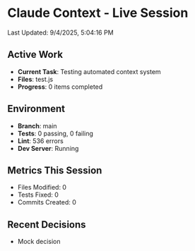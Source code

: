 # Claude Context - Live Session
Last Updated: 9/4/2025, 5:04:16 PM

## Active Work
- **Current Task**: Testing automated context system
- **Files**: test.js
- **Progress**: 0 items completed

## Environment
- **Branch**: main
- **Tests**: 0 passing, 0 failing
- **Lint**: 536 errors
- **Dev Server**: Running

## Metrics This Session
- Files Modified: 0
- Tests Fixed: 0
- Commits Created: 0

## Recent Decisions
- Mock decision
